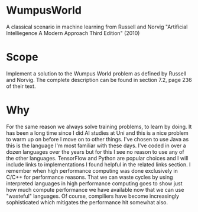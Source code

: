 # WumpusWorld
A classical scenario in machine learning from Russell and Norvig "Artificial Intelliegence A Modern Approach Third Edition" (2010)

# Scope
Implement a solution to the Wumpus World problem as defined by Russell and Norvig. The complete description can be found in section 7.2,
page 236 of their text.

# Why
For the same reason we always solve training problems, to learn by doing. It has been a long time since I did AI studies at Uni and this
is a nice problem to warm up on before I move on to other things. I've chosen to use Java as this is the language I'm most familiar with
these days. I've coded in over a dozen languages over the years but for this I see no reason to use any of the other languages. TensorFlow
and Python are popular choices and I will include links to implementations I found helpful in the related links section. 
I remember when high performance computing was done exclusively in C/C++ for performance reasons. That we can waste cycles by using
interpreted languages in high performance computing goes to show just how much compute performance we have available now that we can
use "wasteful" languages. Of course, compiliers have become increasingly sophisticated which mitigates the performance hit somewhat also.


